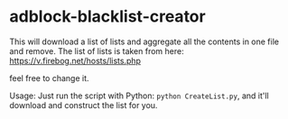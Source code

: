 # adblock-blacklist-creator

This will download a list of lists and aggregate all the contents in one file and remove. The list of lists is taken from here: https://v.firebog.net/hosts/lists.php

feel free to change it.

Usage: Just run the script with Python: `python CreateList.py`, and it'll download and construct the list for you.
